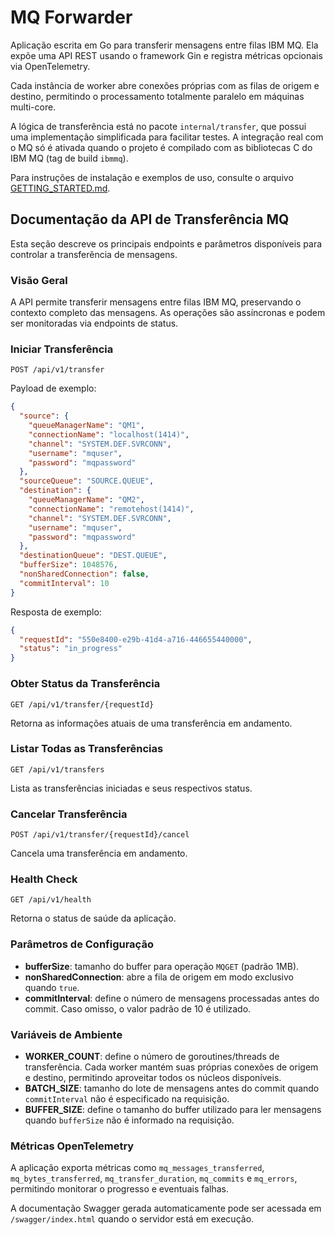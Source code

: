# MQ Forwarder

Aplicação escrita em Go para transferir mensagens entre filas IBM MQ. Ela expõe uma API REST usando o framework Gin e registra métricas opcionais via OpenTelemetry.

Cada instância de worker abre conexões próprias com as filas de origem e destino, permitindo o processamento totalmente paralelo em máquinas multi-core.

A lógica de transferência está no pacote `internal/transfer`, que possui uma implementação simplificada para facilitar testes. A integração real com o MQ só é ativada quando o projeto é compilado com as bibliotecas C do IBM MQ (tag de build `ibmmq`).

Para instruções de instalação e exemplos de uso, consulte o arquivo [GETTING_STARTED.md](GETTING_STARTED.md).

## Documentação da API de Transferência MQ

Esta seção descreve os principais endpoints e parâmetros disponíveis para controlar a transferência de mensagens.

### Visão Geral

A API permite transferir mensagens entre filas IBM MQ, preservando o contexto completo das mensagens. As operações são assíncronas e podem ser monitoradas via endpoints de status.

### Iniciar Transferência

`POST /api/v1/transfer`

Payload de exemplo:
```json
{
  "source": {
    "queueManagerName": "QM1",
    "connectionName": "localhost(1414)",
    "channel": "SYSTEM.DEF.SVRCONN",
    "username": "mquser",
    "password": "mqpassword"
  },
  "sourceQueue": "SOURCE.QUEUE",
  "destination": {
    "queueManagerName": "QM2",
    "connectionName": "remotehost(1414)",
    "channel": "SYSTEM.DEF.SVRCONN",
    "username": "mquser",
    "password": "mqpassword"
  },
  "destinationQueue": "DEST.QUEUE",
  "bufferSize": 1048576,
  "nonSharedConnection": false,
  "commitInterval": 10
}
```

Resposta de exemplo:
```json
{
  "requestId": "550e8400-e29b-41d4-a716-446655440000",
  "status": "in_progress"
}
```

### Obter Status da Transferência

`GET /api/v1/transfer/{requestId}`

Retorna as informações atuais de uma transferência em andamento.

### Listar Todas as Transferências

`GET /api/v1/transfers`

Lista as transferências iniciadas e seus respectivos status.

### Cancelar Transferência

`POST /api/v1/transfer/{requestId}/cancel`

Cancela uma transferência em andamento.

### Health Check

`GET /api/v1/health`

Retorna o status de saúde da aplicação.

### Parâmetros de Configuração

- **bufferSize**: tamanho do buffer para operação `MQGET` (padrão 1MB).
- **nonSharedConnection**: abre a fila de origem em modo exclusivo quando `true`.
- **commitInterval**: define o número de mensagens processadas antes do commit. Caso omisso, o valor padrão de 10 é utilizado.

### Variáveis de Ambiente

- **WORKER_COUNT**: define o número de goroutines/threads de transferência. Cada worker mantém suas próprias conexões de origem e destino, permitindo aproveitar todos os núcleos disponíveis.
- **BATCH_SIZE**: tamanho do lote de mensagens antes do commit quando `commitInterval` não é especificado na requisição.
- **BUFFER_SIZE**: define o tamanho do buffer utilizado para ler mensagens quando `bufferSize` não é informado na requisição.

### Métricas OpenTelemetry

A aplicação exporta métricas como `mq_messages_transferred`, `mq_bytes_transferred`, `mq_transfer_duration`, `mq_commits` e `mq_errors`, permitindo monitorar o progresso e eventuais falhas.

A documentação Swagger gerada automaticamente pode ser acessada em `/swagger/index.html` quando o servidor está em execução.

